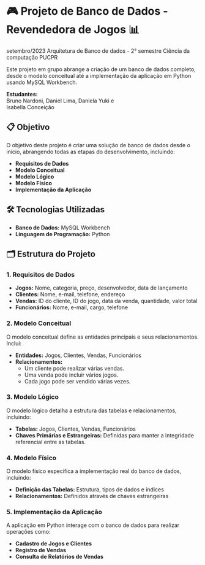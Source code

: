 # 🎮 **Projeto de Banco de Dados - Revendedora de Jogos** 📊
setembro/2023
Arquitetura de Banco de dados - 2° semestre Ciência da computação PUCPR

Este projeto em grupo abrange a criação de um banco de dados completo, desde o modelo conceitual até a implementação da aplicação em Python usando MySQL Workbench.

**Estudantes:**  
Bruno Nardoni, 
Daniel Lima,
Daniela Yuki e  
Isabella Conceição

## 📋 **Objetivo**

O objetivo deste projeto é criar uma solução de banco de dados desde o início, abrangendo todas as etapas do desenvolvimento, incluindo:
- **Requisitos de Dados**
- **Modelo Conceitual**
- **Modelo Lógico**
- **Modelo Físico**
- **Implementação da Aplicação**

## 🛠️ **Tecnologias Utilizadas**

- **Banco de Dados:** MySQL Workbench
- **Linguagem de Programação:** Python

## 🗂️ **Estrutura do Projeto**

### 1. **Requisitos de Dados**

- **Jogos:** Nome, categoria, preço, desenvolvedor, data de lançamento
- **Clientes:** Nome, e-mail, telefone, endereço
- **Vendas:** ID do cliente, ID do jogo, data da venda, quantidade, valor total
- **Funcionários:** Nome, e-mail, cargo, telefone

### 2. **Modelo Conceitual**

O modelo conceitual define as entidades principais e seus relacionamentos. Inclui:
- **Entidades:** Jogos, Clientes, Vendas, Funcionários
- **Relacionamentos:** 
  - Um cliente pode realizar várias vendas.
  - Uma venda pode incluir vários jogos.
  - Cada jogo pode ser vendido várias vezes.

### 3. **Modelo Lógico**

O modelo lógico detalha a estrutura das tabelas e relacionamentos, incluindo:
- **Tabelas:** Jogos, Clientes, Vendas, Funcionários
- **Chaves Primárias e Estrangeiras:** Definidas para manter a integridade referencial entre as tabelas.

### 4. **Modelo Físico**

O modelo físico especifica a implementação real do banco de dados, incluindo:
- **Definição das Tabelas:** Estrutura, tipos de dados e índices
- **Relacionamentos:** Definidos através de chaves estrangeiras

### 5. **Implementação da Aplicação**

A aplicação em Python interage com o banco de dados para realizar operações como:
- **Cadastro de Jogos e Clientes**
- **Registro de Vendas**
- **Consulta de Relatórios de Vendas**

